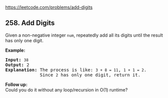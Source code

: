 https://leetcode.com/problems/add-digits

## 258. Add Digits

<div><p>Given a non-negative integer <code>num</code>, repeatedly add all its digits until the result has only one digit.</p>
<p><strong>Example:</strong></p>
<pre><strong>Input:</strong> <code>38</code>
<strong>Output:</strong> 2 
<strong>Explanation: </strong>The process is like: <code>3 + 8 = 11</code>, <code>1 + 1 = 2</code>. 
             Since <code>2</code> has only one digit, return it.
</pre>
<p><b>Follow up:</b><br/>
Could you do it without any loop/recursion in O(1) runtime?</p></div>
